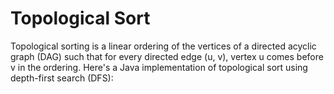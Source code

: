 # Topological Sort

Topological sorting is a linear ordering of the vertices of a directed acyclic graph (DAG) such that for every directed edge (u, v), vertex u comes before v in the ordering. Here's a Java implementation of topological sort using depth-first search (DFS):
